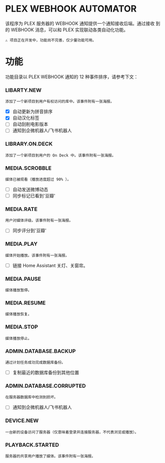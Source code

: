 # PLEX WEBHOOK AUTOMATOR
该程序为 PLEX 服务器的 WEBHOOK 通知提供一个通知接收后端。通过接收
到的 WEBHOOK 消息，可以和 PLEX 实现联动各类自动化功能。

    ⚠ 项目正在开发中，功能尚不完善，仅少量功能可用。

# 功能

功能目录以 PLEX WEBHOOK 通知的 12 种事件排序，请参考下文：

### LIBARTY.NEW
    添加了一个新项目到用户有权访问的库中。该事件附有一张海报。
- [x] 自动更新为拼音排序
- [x] 自动汉化标签
- [ ] 自动刮削电影版本
- [ ] 通知到企微机器人/飞书机器人

### LIBRARY.ON.DECK
    添加了一个新项目到用户的 On Deck 中。该事件附有一张海报。

### MEDIA.SCROBBLE
    媒体已被观看（播放进度超过 90% ）。
- [ ] 自动发送微博动态
- [ ] 同步标记已看到'豆瓣'

### MEDIA.RATE
    用户对媒体评级。该事件附有一张海报。
- [ ] 同步评分到'豆瓣'

### MEDIA.PLAY
    媒体开始播放。该事件附有一张海报。
- [ ] 链接 Home Assistant 关灯、关窗帘。

### MEDIA.PAUSE
    媒体播放暂停。

### MEDIA.RESUME
    媒体播放恢复。

### MEDIA.STOP
    媒体播放停止。

### ADMIN.DATABASE.BACKUP
    通过计划任务成功完成数据库备份。
- [ ] 复制最近的数据库备份到其他位置

### ADMIN.DATABASE.CORRUPTED
    在服务器数据库中检测到损坏。
- [ ] 通知到企微机器人/飞书机器人

### DEVICE.NEW
    一台新的设备访问了服务器（仅意味着登录并连接服务器，不代表浏览或播放）。

### PLAYBACK.STARTED
    服务器的共享用户播放了媒体。该事件附有一张海报。